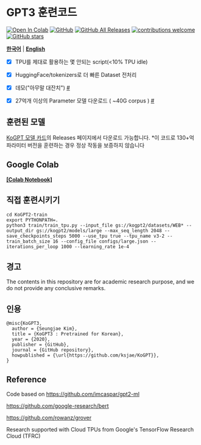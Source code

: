 # **GPT3 훈련코드**

[![Open In Colab](https://colab.research.google.com/assets/colab-badge.svg)](https://colab.research.google.com/github/imcaspar/gpt2-ml/blob/master/pretrained_model_demo.ipynb)
[![GitHub](https://img.shields.io/github/license/ksjae/kogpt2-train)](https://github.com/ksjae/kogpt2-train)
[![GitHub All Releases](https://img.shields.io/github/v/release/ksjae/KoGPT2-train?include_prereleases)](https://github.com/ksjae/kogpt2-train/releases)
[![contributions welcome](https://img.shields.io/badge/contributions-welcome-brightgreen.svg?style=flat)](https://github.com/ksjae/KoGPT2-train/issues)
[![GitHub stars](https://img.shields.io/github/stars/ksjae/kogpt2-train?style=social)](https://github.com/iksjae/kogpt2-train)

[**한국어**](./README_KR.md) | [**English**](./README.md)

- [x] TPU를 제대로 활용하는 몇 안되는 script(<10% TPU idle)
- [x] HuggingFace/tokenizers로 더 빠른 Dataset 전처리
- [x] 데모("아무말 대잔치") [#](https://text.ksjit.com)
- [x] 27억개 이상의 Parameter 모델 다운로드 ( ~40G corpus ) [#](https://github.com/ksjae/KoGPT)


## 훈련된 모델
[KoGPT 모델 카드](https://github.com/ksjae/KoGPT)의 Releases 페이지에서 다운로드 가능합니다.
*이 코드로 130+억 파라미터 버전을 훈련하는 경우 정상 작동을 보증하지 않습니다


## Google Colab

[**[Colab Notebook]**](https://colab.research.google.com/drive/1s5zZZL8j2waMTkwUOmSOv6IywoBrNm1z?usp=sharing)


## 직접 훈련시키기
```
cd KoGPT2-train
export PYTHONPATH=.
python3 train/train_tpu.py --input_file gs://kogpt2/datasets/WEB* --output_dir gs://kogpt2/models/large --max_seq_length 2048 --save_checkpoints_steps 5000 --use_tpu true --tpu_name v3-2 --train_batch_size 16 --config_file configs/large.json --iterations_per_loop 1000 --learning_rate 1e-4
```

## 경고
The contents in this repository are for academic research purpose, and we do not provide any conclusive remarks.

## 인용

```
@misc{KoGPT3,
  author = {Seungjae Kim},
  title = {KoGPT3 : Pretrained for Korean},
  year = {2020},
  publisher = {GitHub},
  journal = {GitHub repository},
  howpublished = {\url{https://github.com/ksjae/KoGPT}},
}
```

## Reference

Code based on https://github.com/imcaspar/gpt2-ml

https://github.com/google-research/bert

https://github.com/rowanz/grover

Research supported with Cloud TPUs from Google's TensorFlow Research Cloud (TFRC)